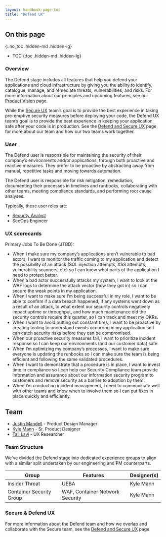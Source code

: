 ```yaml
---
layout: handbook-page-toc
title: "Defend UX"
---
```


## On this page
{:.no_toc .hidden-md .hidden-lg}

- TOC
{:toc .hidden-md .hidden-lg}

### Overview
The Defend stage includes all features that help you defend your applications and cloud infrastructure by giving you the ability to identify, catalogue, manage, and remediate threats, vulnerabilities, and risks. For more information about our principles and upcoming features, see our [Product Vision](/direction/defend/) page.

While the [Secure UX](/handbook/engineering/ux/stage-group-ux-strategy/secure/) team’s goal is to provide the best experience in taking pre-emptive security measures before deploying your code, the Defend UX team’s goal is to provide the best experience in keeping your application safe after your code is in production. See the [Defend and Secure UX](/handbook/engineering/ux/stage-group-ux-strategy/secure-and-defend/) page for more about our team and how our two teams work together.

### User

The Defend user is responsible for maintaining the security of their company’s environments and/or applications, through both proactive and reactive measures. They prefer to be proactive by abstracting away from manual, repetitive tasks and moving towards automation. 

The Defend user is responsible for risk mitigation, remediation, documenting their processes in timelines and runbooks, collaborating with other teams, meeting compliance standards, and performing root cause analyses. 

Typically, these user roles are: 

- [Security Analyst](/handbook/marketing/product-marketing/roles-personas/#sam-security-analyst) 
- SecOps Engineer

### UX scorecards 

Primary Jobs To Be Done (JTBD): 
- When I make sure my company’s applications aren’t vulnerable to bad actors, I want to monitor the traffic coming to my application and detect the possibility of an attack (SQL injection attempts, XSS attempts, vulnerability scanners, etc) so I can know what parts of the application I need to protect better. 
- When a bad actor successfully attacks my system, I want to look at the WAF logs to determine the attack vector (how they got in) so I can secure the weak points in my application.  
- When I want to make sure I’m being successful in my role, I want to be able to confirm if a data breach happened, if any systems went down as a result of an attack, to what extent our security controls negatively impact uptime or throughput, and how much maintenance did the security controls require this quarter, so I can track and meet my OKRs.
- When I want to avoid putting out constant fires, I want to be proactive by creating tooling to understand events occurring in my application so I can catch security risks before they can be compromised.
- When our proactive security measures fail, I want to prioritize incident response so I can keep our environments (and our customer data) safe.
- When I’m optimizing my company’s processes, I want to make sure everyone is updating the runbooks so I can make sure the team is being efficient and following the same validated procedures.
- When I want to demonstrate that a procedure is in place, I want to invest time in compliance so I can help our Security Compliance team provide information and assurance about our information security program to customers and remove security as a barrier to adoption by them.
- When I’m conducting incident management, I need to communicate well with other teams and know when to involve them so I can put fixes in place quickly and efficiently.

## Team
* [Justin Mandell](https://gitlab.com/jmandell) - Product Design Manager
* [Kyle Mann](https://gitlab.com/kmann) - Sr. Product Designer
* [Tali Lavi](https://gitlab.com/tlavi) - UX Researcher
### Team Structure
We've divided the Defend stage into dedicated experience groups to align with a similar split undertaken by our engineering and PM counterparts.

| Group        | Features                                               | Designer(s)                         |
| ----------------------- | ------------------------------------------------------ | ----------------------------------- |
| Insider Threat    | UEBA                                              | Kyle Mann             
| Container Security Group | WAF, Container Network Security | Kyle Mann                          |


### Secure & Defend UX
For more information about the Defend team and how we overlap and collaborate with the Secure team, see the [Defend and Secure UX](/handbook/engineering/ux/stage-group-ux-strategy/secure-and-defend/) page.

